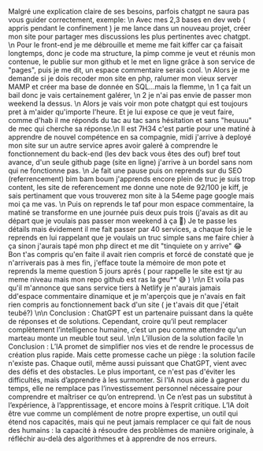 Malgré une explication claire de ses besoins, parfois chatgpt ne saura pas vous guider correctement, exemple: \n Avec mes 2,3 bases en dev web ( appris pendant le confinement ) je me lance dans un nouveau projet, créer mon site pour partager mes discussions les plus pertinentes avec chatgpt. \n Pour le front-end je me débrouille et meme me fait kiffer car ça faisait longtemps, donc je code ma structure, la pimp comme je veut et réunis mon contenue, le publie sur mon github et le met en ligne grâce à son service de "pages", puis je me dit, un espace commentaire serais cool. \n Alors je me demande si je dois recoder mon site en php, ralumer mon vieux server MAMP et créer ma base de donnée en SQL...mais la flemme, \n 1 ça fait un bail donc je vais certainement galérer, \n 2 je n'ai pas envie de passer mon weekend la dessus. \n Alors je vais voir mon pote chatgpt qui est toujours pret à m'aider qu'importe l'heure. Et je lui expose ce que je veut faire, comme d'hab il me réponds du tac au tac sans hésitation et sans "heuuuu" de mec qui cherche sa réponse.\n Il est 7H34 c'est partie pour une matiné à apprendre de nouvel compétence en sa compagnie, midi j'arrive à deployé mon site sur un autre service apres avoir galeré à comprendre le fonctionnement du back-end (les dev back vous êtes des ouf) bref tout avance, d'un seule github page (site en ligne) j'arrive à  un bordel sans nom qui ne fonctionne pas. \n Je fait une pause puis on reprends sur du SEO (referrencement) bim bam boum j'apprends encore plein de truc je suis trop content, les site de referencement me donne une note de 92/100 je kiff, je sais pertinament que vous trouverez mon site à la 54eme page google mais moi ça me vas. \n Puis on reprends le taf pour mon espace commentaire, la matiné se transforme en une journée puis deux puis trois (j'avais as dit au départ que je voulais pas passer mon weekend à ça 🤔) Je te passe les détails mais évidement il me fait passer par 40 services, a chaque fois je le reprends en lui rappelant que je voulais un truc simple sans me faire chier à ça sinon j'aurais tapé mon php direct et me dit "tinquiete on y arrive" 😂 Bon t'as compris qu'en faite il avait rien compris et forcé de constaté que je n'arriverais pas à mes fin, j'efface toute la mémoire de mon pote et reprends la meme question 5 jours aprés ( pour rappelle le site est tjr au meme niveau mais mon repo github est ras la geu** 😅 ) \n\n Et voila pas qu'il m'annonce que sans service tiers à Netlify je n'aurais jamais dd'espace commentaire dinamique et je m'aperçois que je n'avais en fait rien compris au fonctionnement back d'un site ( je t'avais dit que j'était teubé?) 
\n\n
Conclusion : ChatGPT est un partenaire puissant dans la quête de réponses et de solutions. Cependant, croire qu’il peut remplacer complètement l’intelligence humaine, c’est un peu comme attendre qu'un marteau monte un meuble tout seul.
\n\n
L’illusion de la solution facile
\n
Conclusion : L’IA promet de simplifier nos vies et de rendre le processus de création plus rapide. Mais cette promesse cache un piège : la solution facile n'existe pas. Chaque outil, même aussi puissant que ChatGPT, vient avec des défis et des obstacles. Le plus important, ce n'est pas d'éviter les difficultés, mais d’apprendre à les surmonter. Si l'IA nous aide à gagner du temps, elle ne remplace pas l’investissement personnel nécessaire pour comprendre et maîtriser ce qu’on entreprend.
\n  Ce n’est pas un substitut à l’expérience, à l’apprentissage, et encore moins à l’esprit critique. L’IA doit être vue comme un complément de notre propre expertise, un outil qui étend nos capacités, mais qui ne peut jamais remplacer ce qui fait de nous des humains : la capacité à résoudre des problèmes de manière originale, à réfléchir au-delà des algorithmes et à apprendre de nos erreurs.
